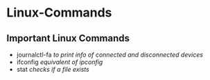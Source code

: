 # Linux-Commands


## Important Linux Commands

* journalctl-fa  *to print info of connected and disconnected devices*
* ifconfig  *equivalent of ipconfig*
* stat <filename> *checks if a file exists*
